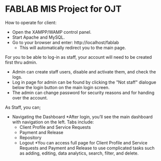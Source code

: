 # FABLAB MIS Project for OJT
 
How to operate for client:
- Open the XAMPP/WAMP control panel.
- Start Apache and MySQL.
- Go to your browser and enter: 
          http://localhost/fablab
  * This will automatically redirect you to the main page.

For you to be able to log-in as staff, your account will need to be created first thru admin.
- Admin can create staff users, disable and activate them, and check the logs.
- Log in page for admin can be found by clicking the "Not staff" dialogue below the login button on the main login screen.
- The admin can change password for security reasons and for handing over the account.

As Staff, you can;
- Navigating the Dashboard
   *After login, you’ll see the main dashboard with navigation on the left.
     Tabs include:
     - Client Profile and Service Requests
     - Payment and Release
     - Repository
     - Logout
   *You can access full page for Client Profile and Service Requests and Payment and Release to use complicated tasks such as adding, editing, data analytics, search, filter, and delete.

       
